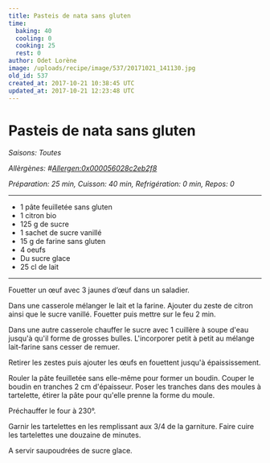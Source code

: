 ```yaml
---
title: Pasteis de nata sans gluten
time:
  baking: 40
  cooling: 0
  cooking: 25
  rest: 0
author: Odet Lorène
image: /uploads/recipe/image/537/20171021_141130.jpg
old_id: 537
created_at: 2017-10-21 10:38:45 UTC
updated_at: 2017-10-21 12:23:48 UTC
---
```


# Pasteis de nata sans gluten



*Saisons: Toutes*

*Allèrgènes: #<Allergen:0x000056028c2eb2f8>*

*Préparation: 25 min, Cuisson: 40 min, Refrigération: 0 min, Repos: 0*

---

- 1 pâte feuilletée sans gluten
- 1 citron bio
- 125 g de sucre
- 1 sachet de sucre vanillé
- 15 g de farine sans gluten
- 4 oeufs
- Du sucre glace
- 25 cl de lait

---

Fouetter un œuf avec 3 jaunes d’œuf dans un saladier.

Dans une casserole mélanger le lait et la farine. Ajouter du zeste de citron ainsi que le sucre vanillé. Fouetter puis mettre sur le feu 2 min.

Dans une autre casserole chauffer le sucre avec 1 cuillère à soupe d'eau jusqu'à qu'il forme de grosses bulles. L'incorporer petit à petit au mélange lait-farine sans cesser de remuer.

Retirer les zestes puis ajouter les œufs en fouettent jusqu'à épaississement.

Rouler la pâte feuilletée sans elle-même pour former un boudin. Couper le boudin en tranches  2 cm d'épaisseur. Poser les tranches dans des moules à tartelette, étirer la pâte pour qu'elle prenne la forme du moule.

Préchauffer le four à 230°.

Garnir les tartelettes en les remplissant aux 3/4 de la garniture. Faire cuire les tartelettes une douzaine de minutes.

A servir saupoudrées de sucre glace.
